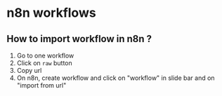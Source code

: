 # n8n workflows

## How to import workflow in n8n ? 

1. Go to one workflow
2. Click on `raw` button
3. Copy url 
4. On n8n, create workflow and click on "workflow" in slide bar and on "import from url"
